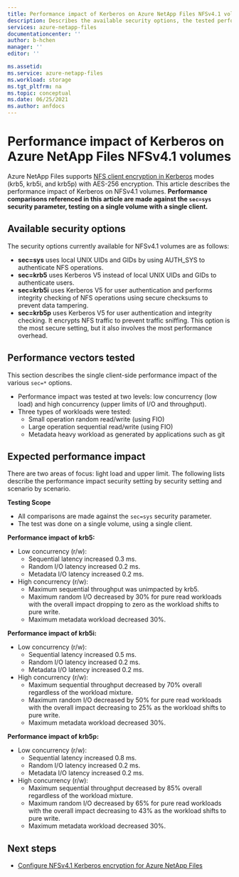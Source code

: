 ```yaml
---
title: Performance impact of Kerberos on Azure NetApp Files NFSv4.1 volumes | Microsoft Docs
description: Describes the available security options, the tested performance vectors, and the expected performance impact of kerberos on Azure NetApp Files NFSv4.1 volumes.  
services: azure-netapp-files
documentationcenter: ''
author: b-hchen
manager: ''
editor: ''

ms.assetid:
ms.service: azure-netapp-files
ms.workload: storage
ms.tgt_pltfrm: na
ms.topic: conceptual
ms.date: 06/25/2021
ms.author: anfdocs
---
```

# Performance impact of Kerberos on Azure NetApp Files NFSv4.1 volumes

Azure NetApp Files supports [NFS client encryption in Kerberos](configure-kerberos-encryption.md) modes (krb5, krb5i, and krb5p) with AES-256 encryption. This article describes the performance impact of Kerberos on NFSv4.1 volumes. **Performance comparisons referenced in this article are made against the `sec=sys` security parameter, testing on a single volume with a single client.**

## Available security options 

The security options currently available for NFSv4.1 volumes are as follows: 

* **sec=sys** uses local UNIX UIDs and GIDs by using AUTH_SYS to authenticate NFS operations.
* **sec=krb5** uses Kerberos V5 instead of local UNIX UIDs and GIDs to authenticate users.
* **sec=krb5i** uses Kerberos V5 for user authentication and performs integrity checking of NFS operations using secure checksums to prevent data tampering.
* **sec=krb5p** uses Kerberos V5 for user authentication and integrity checking. It encrypts NFS traffic to prevent traffic sniffing. This option is the most secure setting, but it also involves the most performance overhead.

## Performance vectors tested

This section describes the single client-side performance impact of the various `sec=*` options.

* Performance impact was tested at two levels: low concurrency (low load) and high concurrency (upper limits of I/O and throughput).  
* Three types of workloads were tested:  
    * Small operation random read/write (using FIO)
    * Large operation sequential read/write (using FIO)
    * Metadata heavy workload as generated by applications such as git

## Expected performance impact 

There are two areas of focus: light load and upper limit. The following lists describe the performance impact security setting by security setting and scenario by scenario.

**Testing Scope**
* All comparisons are made against the `sec=sys` security parameter.
* The test was done on a single volume, using a single client. 

**Performance impact of krb5:**

* Low concurrency (r/w):
    * Sequential latency increased 0.3 ms.
    * Random I/O latency increased 0.2 ms.
    * Metadata I/O latency increased 0.2 ms.
* High concurrency (r/w): 
    * Maximum sequential throughput was unimpacted by krb5.
    * Maximum random I/O decreased by 30% for pure read workloads with the overall impact dropping to zero as the workload shifts to pure write. 
    * Maximum metadata workload decreased 30%.

**Performance impact of krb5i:**

* Low concurrency (r/w):
    * Sequential latency increased 0.5 ms.
    * Random I/O latency increased 0.2 ms.
    * Metadata I/O latency increased 0.2 ms.
* High concurrency (r/w): 
    * Maximum sequential throughput decreased by 70% overall regardless of the workload mixture.
    * Maximum random I/O decreased by 50% for pure read workloads with the overall impact decreasing to 25% as the workload shifts to pure write. 
    * Maximum metadata workload decreased 30%.

**Performance impact of krb5p:**

* Low concurrency (r/w):
    * Sequential latency increased 0.8 ms.
    * Random I/O latency increased 0.2 ms.
    * Metadata I/O latency increased 0.2 ms.
* High concurrency (r/w): 
    * Maximum sequential throughput decreased by 85% overall regardless of the workload mixture. 
    * Maximum random I/O decreased by 65% for pure read workloads with the overall impact decreasing to 43% as the workload shifts to pure write. 
    * Maximum metadata workload decreased 30%.

## Next steps  

* [Configure NFSv4.1 Kerberos encryption for Azure NetApp Files](configure-kerberos-encryption.md) 
